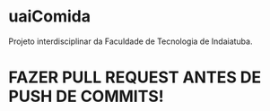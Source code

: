 # uaiComida
Projeto interdisciplinar da Faculdade de Tecnologia de Indaiatuba.


# FAZER PULL REQUEST ANTES DE PUSH DE COMMITS!
